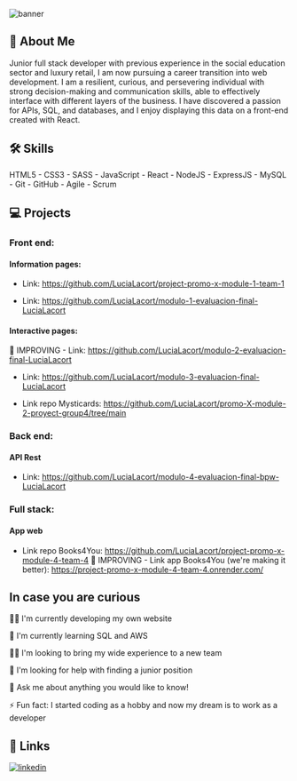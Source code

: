 
![banner](https://github.com/LuciaLacort/LuciaLacort/assets/122998033/01bc0afb-6c0a-4a53-a8d7-b9542437b095)


## 🚀 About Me

Junior full stack developer with previous experience in the social education sector and luxury retail, I am now pursuing a career transition into web development. I am a resilient, curious, and persevering individual with strong decision-making and communication skills, able to effectively interface with different layers of the business. I have discovered a passion for APIs, SQL, and databases, and I enjoy displaying this data on a front-end created with React.


## 🛠 Skills
 HTML5 - CSS3 - SASS - JavaScript - React - NodeJS - ExpressJS - MySQL - Git - GitHub - Agile - Scrum

 
## 💻 Projects

### Front end:

#### Information pages:

- Link: https://github.com/LuciaLacort/project-promo-x-module-1-team-1 

- Link: https://github.com/LuciaLacort/modulo-1-evaluacion-final-LuciaLacort

#### Interactive pages: 

 🚧 IMPROVING - Link: https://github.com/LuciaLacort/modulo-2-evaluacion-final-LuciaLacort

- Link: https://github.com/LuciaLacort/modulo-3-evaluacion-final-LuciaLacort

- Link repo Mysticards: https://github.com/LuciaLacort/promo-X-module-2-proyect-group4/tree/main

### Back end: 

#### API Rest

- Link: https://github.com/LuciaLacort/modulo-4-evaluacion-final-bpw-LuciaLacort

### Full stack: 

#### App web

- Link repo Books4You: https://github.com/LuciaLacort/project-promo-x-module-4-team-4
🚧 IMPROVING - Link app Books4You (we're making it better): https://project-promo-x-module-4-team-4.onrender.com/

 
## In case you are curious

👩‍💻 I'm currently developing my own website

🧠 I'm currently learning SQL and AWS

👯‍♀️ I'm looking to bring my wide experience to a new team

🤔 I'm looking for help with finding a junior position

💬 Ask me about anything you would like to know!

⚡️ Fun fact: I started coding as a hobby and now my dream is to work as a developer


## 🔗 Links

[![linkedin](https://img.shields.io/badge/linkedin-0A66C2?style=for-the-badge&logo=linkedin&logoColor=white)](https://www.linkedin.com/feed/?highlightedUpdateType=SHARED_BY_YOUR_NETWORK&highlightedUpdateUrn=urn%3Ali%3Aactivity%3A7210937491875393536)
